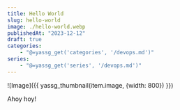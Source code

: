 ```yaml
---
title: Hello World
slug: hello-world
image: ./hello-world.webp
publishedAt: "2023-12-12"
draft: true
categories:
    - "@=yassg_get('categories', '/devops.md')"
series:
    - "@=yassg_get('series', '/devops.md')"
---
```


![Image]({{ yassg_thumbnail(item.image, {width: 800}) }})

Ahoy hoy!
